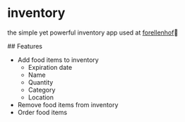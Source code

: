 # inventory

the simple yet powerful inventory app used at [forellenhof](vomforellenhof.ch)🍁

## Features

- Add food items to inventory
  - Expiration date
  - Name
  - Quantity
  - Category
  - Location
- Remove food items from inventory
- Order food items
